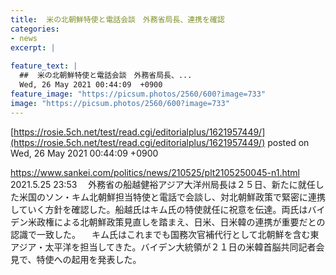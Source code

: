 ```yaml
---
title:  米の北朝鮮特使と電話会談　外務省局長、連携を確認  
categories:
- news
excerpt: |
  
feature_text: |
  ##  米の北朝鮮特使と電話会談　外務省局長、...
  Wed, 26 May 2021 00:44:09  +0900
feature_image: "https://picsum.photos/2560/600?image=733"
image: "https://picsum.photos/2560/600?image=733"
---
```


[https://rosie.5ch.net/test/read.cgi/editorialplus/1621957449/](https://rosie.5ch.net/test/read.cgi/editorialplus/1621957449/)
posted on Wed, 26 May 2021 00:44:09  +0900

<!--more-->

https://www.sankei.com/politics/news/210525/plt2105250045-n1.html 2021.5.25 23:53 　外務省の船越健裕アジア大洋州局長は２５日、新たに就任した米国のソン・キム北朝鮮担当特使と電話で会談し、対北朝鮮政策で緊密に連携していく方針を確認した。船越氏はキム氏の特使就任に祝意を伝達。両氏はバイデン米政権による北朝鮮政策見直しを踏まえ、日米、日米韓の連携が重要だとの認識で一致した。 　キム氏はこれまでも国務次官補代行として北朝鮮を含む東アジア・太平洋を担当してきた。バイデン大統領が２１日の米韓首脳共同記者会見で、特使への起用を発表した。
